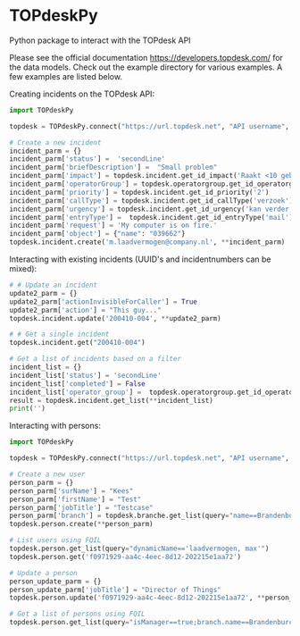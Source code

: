# TOPdeskPy
 Python package to interact with the TOPdesk API

Please see the official documentation https://developers.topdesk.com/ for the data models. Check out the example directory for various examples. A few examples are listed below.

Creating incidents on the TOPdesk API:
```python
import TOPdeskPy

topdesk = TOPdeskPy.connect("https://url.topdesk.net", "API username", "API password")

# Create a new incident
incident_parm = {}
incident_parm['status'] =  'secondLine'
incident_parm['briefDescription'] =  "Small problem"
incident_parm['impact'] = topdesk.incident.get_id_impact('Raakt <10 gebr')
incident_parm['operatorGroup'] = topdesk.operatorgroup.get_id_operatorgroup('netwerkbeheer')
incident_parm['priority'] = topdesk.incident.get_id_priority('2')
incident_parm['callType'] = topdesk.incident.get_id_callType('verzoek')
incident_parm['urgency'] = topdesk.incident.get_id_urgency('kan verder')
incident_parm['entryType'] =  topdesk.incident.get_id_entryType('mail')
incident_parm['request'] = 'My computer is on fire.'
incident_parm['object'] = {"name": "039662"}
topdesk.incident.create('m.laadvermogen@company.nl', **incident_parm)
```
Interacting with existing incidents (UUID's and incidentnumbers can be mixed):
```python
# # Update an incident
update2_parm = {}
update2_parm['actionInvisibleForCaller'] = True
update2_parm['action'] = "This guy..."
topdesk.incident.update('200410-004', **update2_parm)

# # Get a single incident
topdesk.incident.get("200410-004")

# Get a list of incidents based on a filter
incident_list = {}
incident_list['status'] = 'secondLine'
incident_list['completed'] = False
incident_list['operator_group'] =  topdesk.operatorgroup.get_id_operatorgroup('Eduarte')
result = topdesk.incident.get_list(**incident_list)
print('')
```

Interacting with persons:
```python 
import TOPdeskPy

topdesk = TOPdeskPy.connect("https://url.topdesk.net", "API username", "API password")

# Create a new user
person_parm = {}
person_parm['surName'] = "Kees"
person_parm['firstName'] = "Test"
person_parm['jobTitle'] = "Testcase"
person_parm['branch'] = topdesk.branche.get_list(query="name==Brandenburchdreef")[0]['id']
topdesk.person.create(**person_parm)

# List users using FQIL
topdesk.person.get_list(query="dynamicName=='laadvermogen, max'")
topdesk.person.get('f0971929-aa4c-4eec-8d12-202215e1aa72')

# Update a person
person_update_parm = {}
person_update_parm['jobTitle'] = "Director of Things"
topdesk.person.update('f0971929-aa4c-4eec-8d12-202215e1aa72', **person_update_parm)

# Get a list of persons using FQIL
topdesk.person.get_list(query="isManager==true;branch.name==Brandenburchdreef")
```
